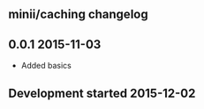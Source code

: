 minii/caching changelog
-----------------------

## 0.0.1 2015-11-03

- Added basics

## Development started 2015-12-02

